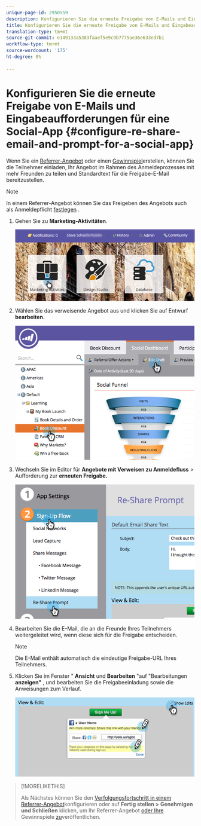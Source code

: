 ```yaml
---
unique-page-id: 2950559
description: Konfigurieren Sie die erneute Freigabe von E-Mails und Eingabeaufforderungen für eine Social-App - Marketing-Dokumente - Produktdokumentation
title: Konfigurieren Sie die erneute Freigabe von E-Mails und Eingabeaufforderungen für eine Social-App
translation-type: tm+mt
source-git-commit: e149133a5383faaef5e9c9b7775ae36e633ed7b1
workflow-type: tm+mt
source-wordcount: '175'
ht-degree: 0%

---
```



# Konfigurieren Sie die erneute Freigabe von E-Mails und Eingabeaufforderungen für eine Social-App {#configure-re-share-email-and-prompt-for-a-social-app}

Wenn Sie ein [Referrer-Angebot](../../../../product-docs/demand-generation/social/referral-offers/create-a-referral-offer.md) oder einen [Gewinnspiel](../../../../product-docs/demand-generation/social/sweepstakes/create-sweepstakes.md)erstellen, können Sie die Teilnehmer einladen, Ihr Angebot im Rahmen des Anmeldeprozesses mit mehr Freunden zu teilen und Standardtext für die Freigabe-E-Mail bereitzustellen.

>[!NOTE]
>
>In einem Referrer-Angebot können Sie das Freigeben des Angebots auch als Anmeldepflicht [festlegen](../../../../product-docs/demand-generation/social/social-functions/set-social-share-requirement.md) .

1. Gehen Sie zu **Marketing-Aktivitäten**.

   ![](assets/login-marketing-activities-3.png)

1. Wählen Sie das verweisende Angebot aus und klicken Sie auf Entwurf **bearbeiten.**

   ![](assets/image2014-9-22-11-3a6-3a56.png)

1. Wechseln Sie im Editor für **Angebote mit Verweisen zu Anmeldefluss** > Aufforderung zur **erneuten Freigabe.**

   ![](assets/image2014-9-22-11-3a7-3a9.png)

1. Bearbeiten Sie die E-Mail, die an die Freunde Ihres Teilnehmers weitergeleitet wird, wenn diese sich für die Freigabe entscheiden.

   >[!NOTE]
   >
   >Die E-Mail enthält automatisch die eindeutige Freigabe-URL Ihres Teilnehmers.

1. Klicken Sie im Fenster &quot; **Ansicht** und **Bearbeiten** &quot;auf &quot;Bearbeitungen **anzeigen&quot;** , und bearbeiten Sie die Freigabeeinladung sowie die Anweisungen zum Verlauf.

   ![](assets/image2014-9-22-11-3a7-3a49.png)

>[!MORELIKETHIS]
>
>Als Nächstes können Sie den [Verfolgungsfortschritt in einem Referrer-Angebot](configure-track-progress-flow-for-a-referral-offer.md)konfigurieren oder auf **Fertig stellen > Genehmigen und Schließen** klicken, um Ihr Referrer-Angebot [oder Ihre](../../../../product-docs/demand-generation/social/referral-offers/publish-a-referral-offer.md) Gewinnspiele [zu](../../../../product-docs/demand-generation/social/sweepstakes/create-sweepstakes.md)veröffentlichen.

